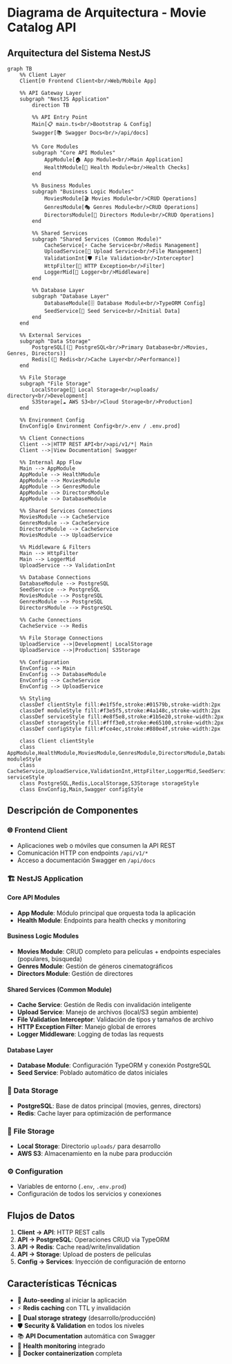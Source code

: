 # Diagrama de Arquitectura - Movie Catalog API

## Arquitectura del Sistema NestJS

```mermaid
graph TB
    %% Client Layer
    Client[🌐 Frontend Client<br/>Web/Mobile App]
    
    %% API Gateway Layer
    subgraph "NestJS Application"
        direction TB
        
        %% API Entry Point
        Main[📋 main.ts<br/>Bootstrap & Config]
        Swagger[📚 Swagger Docs<br/>/api/docs]
        
        %% Core Modules
        subgraph "Core API Modules"
            AppModule[🏠 App Module<br/>Main Application]
            HealthModule[💊 Health Module<br/>Health Checks]
        end
        
        %% Business Modules
        subgraph "Business Logic Modules"
            MoviesModule[🎬 Movies Module<br/>CRUD Operations]
            GenresModule[🎭 Genres Module<br/>CRUD Operations]
            DirectorsModule[🎯 Directors Module<br/>CRUD Operations]
        end
        
        %% Shared Services
        subgraph "Shared Services (Common Module)"
            CacheService[⚡ Cache Service<br/>Redis Management]
            UploadService[📁 Upload Service<br/>File Management]
            ValidationInt[🛡️ File Validation<br/>Interceptor]
            HttpFilter[🚨 HTTP Exception<br/>Filter]
            LoggerMid[📝 Logger<br/>Middleware]
        end
        
        %% Database Layer
        subgraph "Database Layer"
            DatabaseModule[🗄️ Database Module<br/>TypeORM Config]
            SeedService[🌱 Seed Service<br/>Initial Data]
        end
    end
    
    %% External Services
    subgraph "Data Storage"
        PostgreSQL[(🐘 PostgreSQL<br/>Primary Database<br/>Movies, Genres, Directors)]
        Redis[(🔴 Redis<br/>Cache Layer<br/>Performance)]
    end
    
    %% File Storage
    subgraph "File Storage"
        LocalStorage[📂 Local Storage<br/>uploads/ directory<br/>Development]
        S3Storage[☁️ AWS S3<br/>Cloud Storage<br/>Production]
    end
    
    %% Environment Config
    EnvConfig[⚙️ Environment Config<br/>.env / .env.prod]
    
    %% Client Connections
    Client -->|HTTP REST API<br/>api/v1/*| Main
    Client -->|View Documentation| Swagger
    
    %% Internal App Flow
    Main --> AppModule
    AppModule --> HealthModule
    AppModule --> MoviesModule
    AppModule --> GenresModule
    AppModule --> DirectorsModule
    AppModule --> DatabaseModule
    
    %% Shared Services Connections
    MoviesModule --> CacheService
    GenresModule --> CacheService
    DirectorsModule --> CacheService
    MoviesModule --> UploadService
    
    %% Middleware & Filters
    Main --> HttpFilter
    Main --> LoggerMid
    UploadService --> ValidationInt
    
    %% Database Connections
    DatabaseModule --> PostgreSQL
    SeedService --> PostgreSQL
    MoviesModule --> PostgreSQL
    GenresModule --> PostgreSQL
    DirectorsModule --> PostgreSQL
    
    %% Cache Connections
    CacheService --> Redis
    
    %% File Storage Connections
    UploadService -->|Development| LocalStorage
    UploadService -->|Production| S3Storage
    
    %% Configuration
    EnvConfig --> Main
    EnvConfig --> DatabaseModule
    EnvConfig --> CacheService
    EnvConfig --> UploadService
    
    %% Styling
    classDef clientStyle fill:#e1f5fe,stroke:#01579b,stroke-width:2px
    classDef moduleStyle fill:#f3e5f5,stroke:#4a148c,stroke-width:2px
    classDef serviceStyle fill:#e8f5e8,stroke:#1b5e20,stroke-width:2px
    classDef storageStyle fill:#fff3e0,stroke:#e65100,stroke-width:2px
    classDef configStyle fill:#fce4ec,stroke:#880e4f,stroke-width:2px
    
    class Client clientStyle
    class AppModule,HealthModule,MoviesModule,GenresModule,DirectorsModule,DatabaseModule moduleStyle
    class CacheService,UploadService,ValidationInt,HttpFilter,LoggerMid,SeedService serviceStyle
    class PostgreSQL,Redis,LocalStorage,S3Storage storageStyle
    class EnvConfig,Main,Swagger configStyle
```

## Descripción de Componentes

### 🌐 **Frontend Client**
- Aplicaciones web o móviles que consumen la API REST
- Comunicación HTTP con endpoints `/api/v1/*`
- Acceso a documentación Swagger en `/api/docs`

### 🏗️ **NestJS Application**

#### **Core API Modules**
- **App Module**: Módulo principal que orquesta toda la aplicación
- **Health Module**: Endpoints para health checks y monitoring

#### **Business Logic Modules**
- **Movies Module**: CRUD completo para películas + endpoints especiales (populares, búsqueda)
- **Genres Module**: Gestión de géneros cinematográficos
- **Directors Module**: Gestión de directores

#### **Shared Services (Common Module)**
- **Cache Service**: Gestión de Redis con invalidación inteligente
- **Upload Service**: Manejo de archivos (local/S3 según ambiente)
- **File Validation Interceptor**: Validación de tipos y tamaños de archivo
- **HTTP Exception Filter**: Manejo global de errores
- **Logger Middleware**: Logging de todas las requests

#### **Database Layer**
- **Database Module**: Configuración TypeORM y conexión PostgreSQL
- **Seed Service**: Poblado automático de datos iniciales

### 💾 **Data Storage**
- **PostgreSQL**: Base de datos principal (movies, genres, directors)
- **Redis**: Cache layer para optimización de performance

### 📁 **File Storage**
- **Local Storage**: Directorio `uploads/` para desarrollo
- **AWS S3**: Almacenamiento en la nube para producción

### ⚙️ **Configuration**
- Variables de entorno (`.env`, `.env.prod`)
- Configuración de todos los servicios y conexiones

## Flujos de Datos

1. **Client → API**: HTTP REST calls
2. **API → PostgreSQL**: Operaciones CRUD via TypeORM
3. **API → Redis**: Cache read/write/invalidation
4. **API → Storage**: Upload de posters de películas
5. **Config → Services**: Inyección de configuración de entorno

## Características Técnicas

- 🚀 **Auto-seeding** al iniciar la aplicación
- ⚡ **Redis caching** con TTL y invalidación
- 📁 **Dual storage strategy** (desarrollo/producción)
- 🛡️ **Security & Validation** en todos los niveles
- 📚 **API Documentation** automática con Swagger
- 🔄 **Health monitoring** integrado
- 🐳 **Docker containerization** completa 
